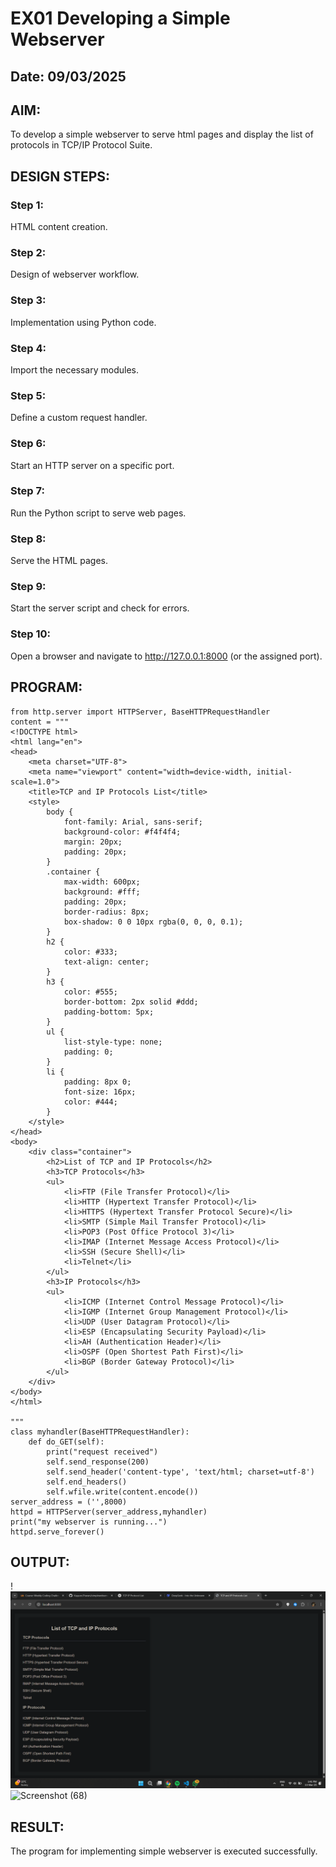 # EX01 Developing a Simple Webserver
## Date: 09/03/2025

## AIM:
To develop a simple webserver to serve html pages and display the list of protocols in TCP/IP Protocol Suite.

## DESIGN STEPS:
### Step 1: 
HTML content creation.

### Step 2:
Design of webserver workflow.

### Step 3:
Implementation using Python code.

### Step 4:
Import the necessary modules.

### Step 5:
Define a custom request handler.

### Step 6:
Start an HTTP server on a specific port.

### Step 7:
Run the Python script to serve web pages.

### Step 8:
Serve the HTML pages.

### Step 9:
Start the server script and check for errors.

### Step 10:
Open a browser and navigate to http://127.0.0.1:8000 (or the assigned port).

## PROGRAM:
    from http.server import HTTPServer, BaseHTTPRequestHandler
    content = """
    <!DOCTYPE html>
    <html lang="en">
    <head>
        <meta charset="UTF-8">
        <meta name="viewport" content="width=device-width, initial-scale=1.0">
        <title>TCP and IP Protocols List</title>
        <style>
            body {
                font-family: Arial, sans-serif;
                background-color: #f4f4f4;
                margin: 20px;
                padding: 20px;
            }
            .container {
                max-width: 600px;
                background: #fff;
                padding: 20px;
                border-radius: 8px;
                box-shadow: 0 0 10px rgba(0, 0, 0, 0.1);
            }
            h2 {
                color: #333;
                text-align: center;
            }
            h3 {
                color: #555;
                border-bottom: 2px solid #ddd;
                padding-bottom: 5px;
            }
            ul {
                list-style-type: none;
                padding: 0;
            }
            li {
                padding: 8px 0;
                font-size: 16px;
                color: #444;
            }
        </style>
    </head>
    <body>
        <div class="container">
            <h2>List of TCP and IP Protocols</h2>
            <h3>TCP Protocols</h3>
            <ul>
                <li>FTP (File Transfer Protocol)</li>
                <li>HTTP (Hypertext Transfer Protocol)</li>
                <li>HTTPS (Hypertext Transfer Protocol Secure)</li>
                <li>SMTP (Simple Mail Transfer Protocol)</li>
                <li>POP3 (Post Office Protocol 3)</li>
                <li>IMAP (Internet Message Access Protocol)</li>
                <li>SSH (Secure Shell)</li>
                <li>Telnet</li>
            </ul>
            <h3>IP Protocols</h3>
            <ul>
                <li>ICMP (Internet Control Message Protocol)</li>
                <li>IGMP (Internet Group Management Protocol)</li>
                <li>UDP (User Datagram Protocol)</li>
                <li>ESP (Encapsulating Security Payload)</li>
                <li>AH (Authentication Header)</li>
                <li>OSPF (Open Shortest Path First)</li>
                <li>BGP (Border Gateway Protocol)</li>
            </ul>
        </div>
    </body>
    </html>

    """
    class myhandler(BaseHTTPRequestHandler):
        def do_GET(self):
            print("request received")
            self.send_response(200)
            self.send_header('content-type', 'text/html; charset=utf-8')
            self.end_headers()
            self.wfile.write(content.encode())
    server_address = ('',8000)
    httpd = HTTPServer(server_address,myhandler)
    print("my webserver is running...")
    httpd.serve_forever()

## OUTPUT:
!![alt text](<Screenshot (67).png>)
![Screenshot (68)](https://github.com/user-attachments/assets/053459d6-ba2c-4c1c-ad15-e5f2f1452007)


## RESULT:
The program for implementing simple webserver is executed successfully.
